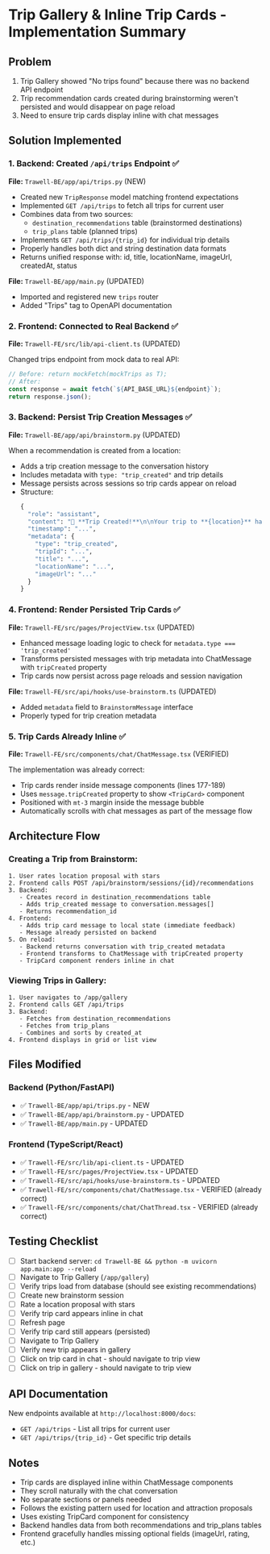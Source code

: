 # Trip Gallery & Inline Trip Cards - Implementation Summary

## Problem
1. Trip Gallery showed "No trips found" because there was no backend API endpoint
2. Trip recommendation cards created during brainstorming weren't persisted and would disappear on page reload
3. Need to ensure trip cards display inline with chat messages

## Solution Implemented

### 1. Backend: Created `/api/trips` Endpoint ✅

**File:** `Trawell-BE/app/api/trips.py` (NEW)

- Created new `TripResponse` model matching frontend expectations
- Implemented `GET /api/trips` to fetch all trips for current user
- Combines data from two sources:
  - `destination_recommendations` table (brainstormed destinations)
  - `trip_plans` table (planned trips)
- Implements `GET /api/trips/{trip_id}` for individual trip details
- Properly handles both dict and string destination data formats
- Returns unified response with: id, title, locationName, imageUrl, createdAt, status

**File:** `Trawell-BE/app/main.py` (UPDATED)

- Imported and registered new `trips` router
- Added "Trips" tag to OpenAPI documentation

### 2. Frontend: Connected to Real Backend ✅

**File:** `Trawell-FE/src/lib/api-client.ts` (UPDATED)

Changed trips endpoint from mock data to real API:
```typescript
// Before: return mockFetch(mockTrips as T);
// After: 
const response = await fetch(`${API_BASE_URL}${endpoint}`);
return response.json();
```

### 3. Backend: Persist Trip Creation Messages ✅

**File:** `Trawell-BE/app/api/brainstorm.py` (UPDATED)

When a recommendation is created from a location:
- Adds a trip creation message to the conversation history
- Includes metadata with `type: "trip_created"` and trip details
- Message persists across sessions so trip cards appear on reload
- Structure:
  ```python
  {
    "role": "assistant",
    "content": "🎉 **Trip Created!**\n\nYour trip to **{location}** has been created!",
    "timestamp": "...",
    "metadata": {
      "type": "trip_created",
      "tripId": "...",
      "title": "...",
      "locationName": "...",
      "imageUrl": "..."
    }
  }
  ```

### 4. Frontend: Render Persisted Trip Cards ✅

**File:** `Trawell-FE/src/pages/ProjectView.tsx` (UPDATED)

- Enhanced message loading logic to check for `metadata.type === 'trip_created'`
- Transforms persisted messages with trip metadata into ChatMessage with `tripCreated` property
- Trip cards now persist across page reloads and session navigation

**File:** `Trawell-FE/src/api/hooks/use-brainstorm.ts` (UPDATED)

- Added `metadata` field to `BrainstormMessage` interface
- Properly typed for trip creation metadata

### 5. Trip Cards Already Inline ✅

**File:** `Trawell-FE/src/components/chat/ChatMessage.tsx` (VERIFIED)

The implementation was already correct:
- Trip cards render inside message components (lines 177-189)
- Uses `message.tripCreated` property to show `<TripCard>` component
- Positioned with `mt-3` margin inside the message bubble
- Automatically scrolls with chat messages as part of the message flow

## Architecture Flow

### Creating a Trip from Brainstorm:
```
1. User rates location proposal with stars
2. Frontend calls POST /api/brainstorm/sessions/{id}/recommendations
3. Backend:
   - Creates record in destination_recommendations table
   - Adds trip_created message to conversation.messages[]
   - Returns recommendation_id
4. Frontend:
   - Adds trip card message to local state (immediate feedback)
   - Message already persisted on backend
5. On reload:
   - Backend returns conversation with trip_created metadata
   - Frontend transforms to ChatMessage with tripCreated property
   - TripCard component renders inline in chat
```

### Viewing Trips in Gallery:
```
1. User navigates to /app/gallery
2. Frontend calls GET /api/trips
3. Backend:
   - Fetches from destination_recommendations
   - Fetches from trip_plans
   - Combines and sorts by created_at
4. Frontend displays in grid or list view
```

## Files Modified

### Backend (Python/FastAPI)
- ✅ `Trawell-BE/app/api/trips.py` - NEW
- ✅ `Trawell-BE/app/api/brainstorm.py` - UPDATED
- ✅ `Trawell-BE/app/main.py` - UPDATED

### Frontend (TypeScript/React)
- ✅ `Trawell-FE/src/lib/api-client.ts` - UPDATED
- ✅ `Trawell-FE/src/pages/ProjectView.tsx` - UPDATED
- ✅ `Trawell-FE/src/api/hooks/use-brainstorm.ts` - UPDATED
- ✅ `Trawell-FE/src/components/chat/ChatMessage.tsx` - VERIFIED (already correct)
- ✅ `Trawell-FE/src/components/chat/ChatThread.tsx` - VERIFIED (already correct)

## Testing Checklist

- [ ] Start backend server: `cd Trawell-BE && python -m uvicorn app.main:app --reload`
- [ ] Navigate to Trip Gallery (`/app/gallery`)
- [ ] Verify trips load from database (should see existing recommendations)
- [ ] Create new brainstorm session
- [ ] Rate a location proposal with stars
- [ ] Verify trip card appears inline in chat
- [ ] Refresh page
- [ ] Verify trip card still appears (persisted)
- [ ] Navigate to Trip Gallery
- [ ] Verify new trip appears in gallery
- [ ] Click on trip card in chat - should navigate to trip view
- [ ] Click on trip in gallery - should navigate to trip view

## API Documentation

New endpoints available at `http://localhost:8000/docs`:

- `GET /api/trips` - List all trips for current user
- `GET /api/trips/{trip_id}` - Get specific trip details

## Notes

- Trip cards are displayed inline within ChatMessage components
- They scroll naturally with the chat conversation
- No separate sections or panels needed
- Follows the existing pattern used for location and attraction proposals
- Uses existing TripCard component for consistency
- Backend handles data from both recommendations and trip_plans tables
- Frontend gracefully handles missing optional fields (imageUrl, rating, etc.)

